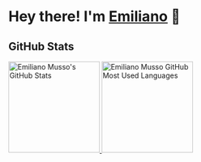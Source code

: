 # Hey there! I'm [Emiliano](https://www.linkedin.com/in/mussoemiliano/) 👋

## GitHub Stats

<a href="https://github.com/EmilianoMusso">
  <img height="180em" src="https://github-readme-stats.vercel.app/api?username=EmilianoMusso&show_icons=true&theme=shades-of-purple&count_private=true" alt="Emiliano Musso's GitHub Stats" />
  <img height="180em" src="https://github-readme-stats.vercel.app/api/top-langs/?username=EmilianoMusso&theme=shades-of-purple&layout=compact" 
    alt="Emiliano Musso GitHub Most Used Languages" />
</a>
